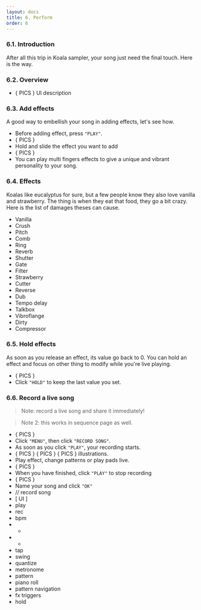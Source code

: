 ```yaml
---
layout: docs
title: 6. Perform
order: 6
---
```


### 6.1. Introduction

After all this trip in Koala sampler, your song just need the final touch. Here is the way.
### 6.2. Overview

- { PICS } UI description

### 6.3. Add effects
A good way to embellish your song in adding effects, let's see how.
- Before adding effect, press `"PLAY"`.
- { PICS }
- Hold and slide the effect you want to add
- { PICS }
- You can play multi fingers effects to give a unique and vibrant personality to your song.

### 6.4. Effects
Koalas like eucalyptus for sure, but a few people know they also love vanilla and strawberry. The thing is when they eat that food, they go a bit crazy. Here is the list of damages theses can cause.
- Vanilla
- Crush
- Pitch
- Comb
- Ring
- Reverb
- Shutter
- Gate
- Filter
- Strawberry
- Cutter
- Reverse
- Dub
- Tempo delay
- Talkbox
- Vibroflange
- Dirty
- Compressor

### 6.5. Hold effects
As soon as you release an effect, its value go back to 0. You can hold an effect and focus on other thing to modify while you're live playing.
- { PICS }
- Click `"HOLD"` to keep the last value you set.

### 6.6. Record a live song

> Note: record a live song and share it immediately! 

> Note 2: this works in sequence page as well.

- { PICS }
- Click `"MENU"`, then click `"RECORD SONG"`.
- As soon as you click `"PLAY"`, your recording starts.
- { PICS } { PICS } { PICS } illustrations.
- Play effect, change patterns or play pads live.
- { PICS }
- When you have finished, click `"PLAY"` to stop recording
- { PICS }
- Name your song and click `"OK"`
- // record song
- [ UI ]
- play
- rec
- bpm
- +
- -
- tap
- swing
- quantize
- metronome
- pattern
- piano roll
- pattern navigation
- fx triggers
- hold
